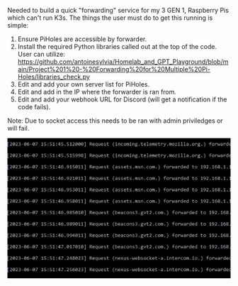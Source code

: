 Needed to build a quick "forwarding" service for my 3 GEN 1, Raspberry Pis which can't run K3s. The things the user must do to get this running is simple:
1. Ensure PiHoles are accessible by forwarder.
2. Install the required Python libraries called out at the top of the code. User can utilize: https://github.com/antoinesylvia/Homelab_and_GPT_Playground/blob/main/Project%201%20-%20Forwarding%20for%20Multiple%20Pi-Holes/libraries_check.py
3. Edit and add your own server list for PiHoles.
4. Edit and add in the IP where the forwarder is ran from.
5. Edit and add your webhook URL for Discord (will get a notification if the code fails).

Note: Due to socket access this needs to be ran with admin priviledges or will fail. 

![Sample Image](https://github.com/antoinesylvia/Homelab_and_GPT_Playground/blob/737c3e5a32ceda8e51dba54bc229fcf1f300cfcc/Project%201%20-%20Forwarding%20for%20Multiple%20Pi-Holes/sample.png)

